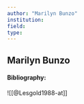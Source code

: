 ```yaml
---
author: "Marilyn Bunzo"
institution:
field:
type:
---
```


## Marilyn Bunzo
#### Bibliography:

![[@Lesgold1988-at]]